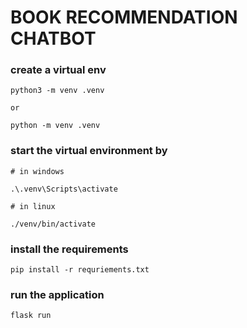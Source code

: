 # BOOK RECOMMENDATION CHATBOT

### create a virtual env
```
python3 -m venv .venv

or

python -m venv .venv

```
### start the  virtual environment by
```
# in windows

.\.venv\Scripts\activate

# in linux

./venv/bin/activate
```
### install the requirements
```
pip install -r requriements.txt
```
### run the application
```
flask run
```